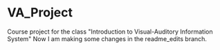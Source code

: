 # VA_Project
Course project for the class "Introduction to Visual-Auditory Information System"
Now I am making some changes in the readme_edits branch.
